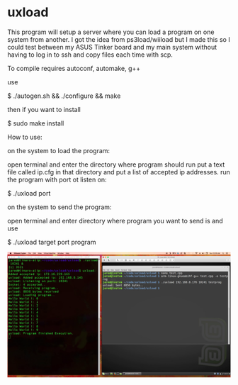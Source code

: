 # uxload
This program will setup a server where you can load a program
on one system from another. I got the idea from ps3load/wiiload but I made this
so I could test between my ASUS Tinker board and my main system without having to log in to ssh and copy files each time 
with scp.

To compile requires autoconf, automake, g++

use 

$ ./autogen.sh && ./configure && make

then if you want to install

$ sudo make install


How to use:

on the system to load the program:

open terminal and enter the directory where program should run
put a text file called ip.cfg in that directory and put a list of accepted ip addresses.
run the program with port ot listen on:

$ ./uxload port

on the system to send the program:

open terminal and enter directory where program you want to send is and use

$ ./uxload target port program



![ScreenShot](https://github.com/lostjared/uxload/blob/master/screens/uxload.png?raw=true "screenshot")



